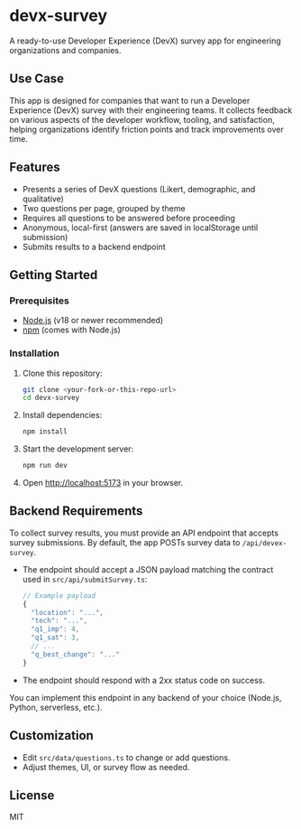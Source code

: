 # devx-survey

A ready-to-use Developer Experience (DevX) survey app for engineering organizations and companies.

## Use Case

This app is designed for companies that want to run a Developer Experience (DevX) survey with their engineering teams. It collects feedback on various aspects of the developer workflow, tooling, and satisfaction, helping organizations identify friction points and track improvements over time.

## Features
- Presents a series of DevX questions (Likert, demographic, and qualitative)
- Two questions per page, grouped by theme
- Requires all questions to be answered before proceeding
- Anonymous, local-first (answers are saved in localStorage until submission)
- Submits results to a backend endpoint

## Getting Started

### Prerequisites
- [Node.js](https://nodejs.org/) (v18 or newer recommended)
- [npm](https://www.npmjs.com/) (comes with Node.js)

### Installation
1. Clone this repository:
   ```sh
   git clone <your-fork-or-this-repo-url>
   cd devx-survey
   ```
2. Install dependencies:
   ```sh
   npm install
   ```
3. Start the development server:
   ```sh
   npm run dev
   ```
4. Open [http://localhost:5173](http://localhost:5173) in your browser.

## Backend Requirements

To collect survey results, you must provide an API endpoint that accepts survey submissions. By default, the app POSTs survey data to `/api/devex-survey`.

- The endpoint should accept a JSON payload matching the contract used in `src/api/submitSurvey.ts`:
  ```js
  // Example payload
  {
    "location": "...",
    "tech": "...",
    "q1_imp": 4,
    "q1_sat": 3,
    // ...
    "q_best_change": "..."
  }
  ```
- The endpoint should respond with a 2xx status code on success.

You can implement this endpoint in any backend of your choice (Node.js, Python, serverless, etc.).

## Customization
- Edit `src/data/questions.ts` to change or add questions.
- Adjust themes, UI, or survey flow as needed.

## License
MIT
